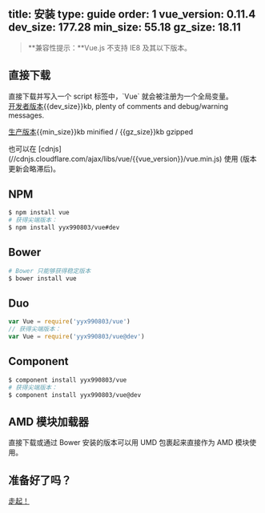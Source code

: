 title: 安装
type: guide
order: 1
vue_version: 0.11.4
dev_size: 177.28
min_size: 55.18
gz_size: 18.11
---

> **兼容性提示：**Vue.js 不支持 IE8 及其以下版本。

## 直接下载

<!--
Simply download and include with a script tag. `Vue` will be registered as a global variable.
-->直接下载并写入一个 script 标签中，`Vue` 就会被注册为一个全局变量。

<div id="downloads">
<a class="button" href="https://raw.github.com/yyx990803/vue/{{vue_version}}/dist/vue.js" download>开发者版本</a><span class="light info">{{dev_size}}kb, plenty of comments and debug/warning messages.</span>

<a class="button" href="https://raw.github.com/yyx990803/vue/{{vue_version}}/dist/vue.min.js" download>生产版本</a><span class="light info">{{min_size}}kb minified / {{gz_size}}kb gzipped</span>
</div>

<!--
Also available on [cdnjs](//cdnjs.cloudflare.com/ajax/libs/vue/{{vue_version}}/vue.min.js) (takes some time to sync so the latest version might not be available yet).
-->也可以在 [cdnjs](//cdnjs.cloudflare.com/ajax/libs/vue/{{vue_version}}/vue.min.js) 使用 (版本更新会略滞后)。

## NPM

``` bash
$ npm install vue
# 获得尖端版本：
$ npm install yyx990803/vue#dev
```

## Bower

``` bash
# Bower 只能够获得稳定版本
$ bower install vue
```

## Duo

```js
var Vue = require('yyx990803/vue')
// 获得尖端版本：
var Vue = require('yyx990803/vue@dev')
```

## Component

``` bash
$ component install yyx990803/vue
# 获得尖端版本：
$ component install yyx990803/vue@dev
```

## AMD 模块加载器

<!--
The standalone downloads or versions installed via Bower are wrapped with UMD so they can be used directly as an AMD module.
-->直接下载或通过 Bower 安装的版本可以用 UMD 包裹起来直接作为 AMD 模块使用。

## 准备好了吗？

[走起！](/guide/)